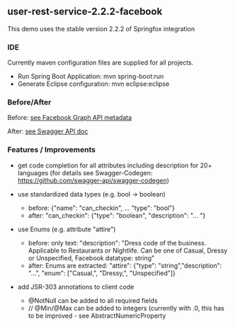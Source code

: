 
## user-rest-service-2.2.2-facebook
This demo uses the stable version 2.2.2 of Springfox integration

### IDE
Currently maven configuration files are supplied for all projects.

* Run Spring Boot Application: mvn spring-boot:run
* Generate Eclipse configuration: mvn eclipse:eclipse

### Before/After

Before: [see Facebook Graph API metadata](xdocs/api_before_after/facebook_graph_api_before.json)

After: [see Swagger API doc](xdocs/api_before_after/facebook_graph_api_after_improved.json)

### Features / Improvements
* get code completion for all attributes including description for 20+ languages
(for details see Swagger-Codegen: https://github.com/swagger-api/swagger-codegen)

* use standardized data types (e.g. bool -> boolean)
  * before: {"name": "can_checkin", ... "type": "bool"}
  * after: "can_checkin": {"type": "boolean", "description": "... "}

* use Enums (e.g. attribute "attire")
  * before: only text: "description": "Dress code of the business. Applicable to Restaurants or Nightlife. Can be one of Casual, Dressy or Unspecified, Facebook datatype: string"
  * after: Enums are extracted: "attire": {"type": "string","description": "...", "enum": ["Casual,", "Dressy,", "Unspecified"]}

* add JSR-303 annotations to client code
  * @NotNull can be added to all required fields
  * // @Min/@Max can be added to integers (currently with .0, this has to be improved - see AbstractNumericProperty
  
  